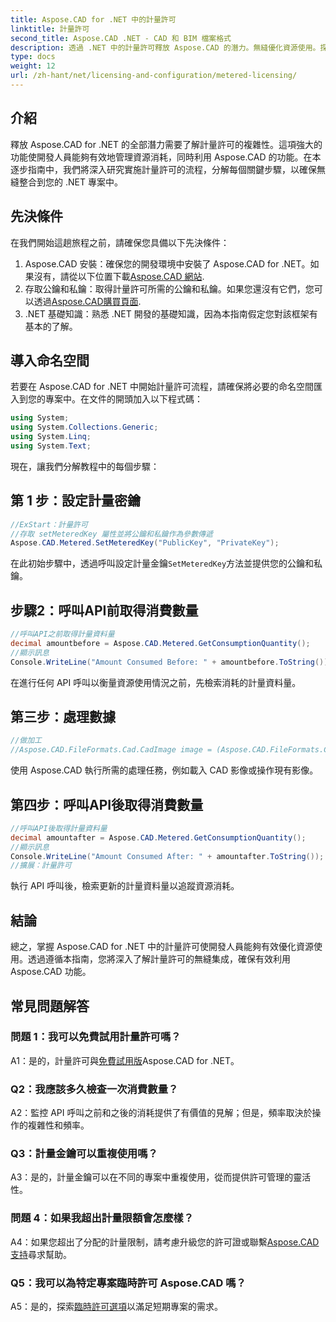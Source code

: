 ```yaml
---
title: Aspose.CAD for .NET 中的計量許可
linktitle: 計量許可
second_title: Aspose.CAD .NET - CAD 和 BIM 檔案格式
description: 透過 .NET 中的計量許可釋放 Aspose.CAD 的潛力。無縫優化資源使用。探索我們的逐步指南。
type: docs
weight: 12
url: /zh-hant/net/licensing-and-configuration/metered-licensing/
---
```

## 介紹

釋放 Aspose.CAD for .NET 的全部潛力需要了解計量許可的複雜性。這項強大的功能使開發人員能夠有效地管理資源消耗，同時利用 Aspose.CAD 的功能。在本逐步指南中，我們將深入研究實施計量許可的流程，分解每個關鍵步驟，以確保無縫整合到您的 .NET 專案中。

## 先決條件

在我們開始這趟旅程之前，請確保您具備以下先決條件：
1.  Aspose.CAD 安裝：確保您的開發環境中安裝了 Aspose.CAD for .NET。如果沒有，請從以下位置下載[Aspose.CAD 網站](https://releases.aspose.com/cad/net/).
2. 存取公鑰和私鑰：取得計量許可所需的公鑰和私鑰。如果您還沒有它們，您可以透過[Aspose.CAD購買頁面](https://purchase.aspose.com/buy).
3. .NET 基礎知識：熟悉 .NET 開發的基礎知識，因為本指南假定您對該框架有基本的了解。

## 導入命名空間

若要在 Aspose.CAD for .NET 中開始計量許可流程，請確保將必要的命名空間匯入到您的專案中。在文件的開頭加入以下程式碼：
```csharp
using System;
using System.Collections.Generic;
using System.Linq;
using System.Text;
```

現在，讓我們分解教程中的每個步驟：

## 第 1 步：設定計量密鑰

```csharp
//ExStart：計量許可
//存取 setMeteredKey 屬性並將公鑰和私鑰作為參數傳遞
Aspose.CAD.Metered.SetMeteredKey("PublicKey", "PrivateKey");
```

在此初始步驟中，透過呼叫設定計量金鑰`SetMeteredKey`方法並提供您的公鑰和私鑰。

## 步驟2：呼叫API前取得消費數量

```csharp
//呼叫API之前取得計量資料量
decimal amountbefore = Aspose.CAD.Metered.GetConsumptionQuantity();
//顯示訊息
Console.WriteLine("Amount Consumed Before: " + amountbefore.ToString());
```

在進行任何 API 呼叫以衡量資源使用情況之前，先檢索消耗的計量資料量。

## 第三步：處理數據

```csharp
//做加工
//Aspose.CAD.FileFormats.Cad.CadImage image = (Aspose.CAD.FileFormats.Cad.CadImage)Aspose.CAD.Image.load("BlockRefDgn.dwg");
```

使用 Aspose.CAD 執行所需的處理任務，例如載入 CAD 影像或操作現有影像。

## 第四步：呼叫API後取得消費數量

```csharp
//呼叫API後取得計量資料量
decimal amountafter = Aspose.CAD.Metered.GetConsumptionQuantity();
//顯示訊息
Console.WriteLine("Amount Consumed After: " + amountafter.ToString());
//擴展：計量許可
```

執行 API 呼叫後，檢索更新的計量資料量以追蹤資源消耗。

## 結論

總之，掌握 Aspose.CAD for .NET 中的計量許可使開發人員能夠有效優化資源使用。透過遵循本指南，您將深入了解計量許可的無縫集成，確保有效利用 Aspose.CAD 功能。

## 常見問題解答

### 問題 1：我可以免費試用計量許可嗎？

 A1：是的，計量許可與[免費試用版](https://releases.aspose.com/)Aspose.CAD for .NET。

### Q2：我應該多久檢查一次消費數量？

A2：監控 API 呼叫之前和之後的消耗提供了有價值的見解；但是，頻率取決於操作的複雜性和頻率。

### Q3：計量金鑰可以重複使用嗎？

A3：是的，計量金鑰可以在不同的專案中重複使用，從而提供許可管理的靈活性。

### 問題 4：如果我超出計量限額會怎麼樣？

 A4：如果您超出了分配的計量限制，請考慮升級您的許可證或聯繫[Aspose.CAD 支持](https://forum.aspose.com/c/cad/19)尋求幫助。

### Q5：我可以為特定專案臨時許可 Aspose.CAD 嗎？

 A5：是的，探索[臨時許可選項](https://purchase.aspose.com/temporary-license/)以滿足短期專案的需求。